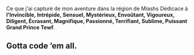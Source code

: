 Ce que j'ai capturé de mon aventure dans la région de Miashs
Dédicace à **l'Invincible, Intrépide, Sensuel, Mystérieux, Envoûtant, Vigoureux, Diligent, Écrasant, Magnifique, Passionné, Terrifiant, Sublime, Puissant Grand Prince Tewf**.
## Gotta code ’em all.

